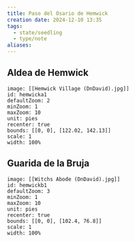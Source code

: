 ```yaml
---
title: Paso del Osario de Hemwick
creation date: 2024-12-10 13:35
tags:
  - state/seedling
  - type/note
aliases:
---
```

## Aldea de Hemwick

```leaflet
image: [[Hemwick Village (DnDavid).jpg]]
id: hemwicka1
defaultZoom: 2
minZoom: 1
maxZoom: 10
unit: pies
recenter: true
bounds: [[0, 0], [122.02, 142.13]]
scale: 1
width: 100%
```

## Guarida de la Bruja

```leaflet
image: [[Witchs Abode (DnDavid).jpg]]
id: hemwickb1
defaultZoom: 3
minZoom: 1
maxZoom: 10
unit: pies
recenter: true
bounds: [[0, 0], [102.4, 76.8]]
scale: 1
width: 100%
```